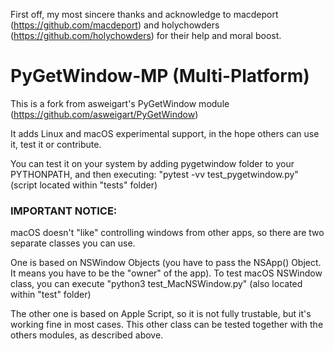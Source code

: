 First off, my most sincere thanks and acknowledge to macdeport (https://github.com/macdeport) and holychowders (https://github.com/holychowders) for their help and moral boost.

PyGetWindow-MP (Multi-Platform)
==============================

This is a fork from asweigart's PyGetWindow module (https://github.com/asweigart/PyGetWindow)

It adds Linux and macOS experimental support, in the hope others can use it, test it or contribute.

You can test it on your system by adding pygetwindow folder to your PYTHONPATH, and then executing: "pytest -vv test_pygetwindow.py" (script located within "tests" folder)

### IMPORTANT NOTICE:

macOS doesn't "like" controlling windows from other apps, so there are two separate classes you can use.

One is based on NSWindow Objects (you have to pass the NSApp() Object. It means you have to be the "owner" of the app).
To test macOS NSWindow class, you can execute "python3 test_MacNSWindow.py" (also located within "test" folder)

The other one is based on Apple Script, so it is not fully trustable, but it's working fine in most cases.
This other class can be tested together with the others modules, as described above.

